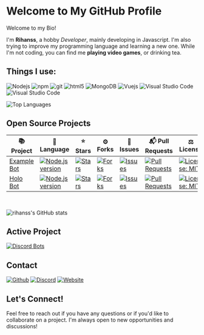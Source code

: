 # Welcome to My GitHub Profile

<div>
<p>Welcome to my Bio!</p>
    <p>I'm <strong>Rihanss</strong>, a hobby <em>Developer</em>, mainly developing in Javascript. I'm also trying to improve my programming language and learning a new one. While I'm not coding, you can find me <strong>playing video games</strong>, or drinking tea.</p>
</div>

## Things I use:

<p>
    <img alt="Nodejs" src="https://img.shields.io/badge/-Nodejs-43853d?style=flat-square&logo=Node.js&logoColor=white" />
    <img alt="npm" src="https://img.shields.io/badge/-NPM-CB3837?style=flat-square&logo=npm&logoColor=white" />
    <img alt="git" src="https://img.shields.io/badge/-Git-F05032?style=flat-square&logo=git&logoColor=white" />
    <img alt="html5" src="https://img.shields.io/badge/-HTML5-E34F26?style=flat-square&logo=html5&logoColor=white" />
    <img alt="MongoDB" src="https://img.shields.io/badge/-MongoDB-13aa52?style=flat-square&logo=mongodb&logoColor=white"/>
    <img alt="Vuejs" src="https://img.shields.io/badge/-Vue-42b883?style=flat-square&logo=vue.js&logoColor=white"/>
    <img alt="Visual Studio Code" src="https://img.shields.io/badge/-Visual Studio-277DFF?style=flat-square&logo=visualstudiocode&logoColor=white"/>
    <img alt="Visual Studio Code" src="https://img.shields.io/badge/-Hostinger-674CC4?style=flat-square&logo=hostinger&logoColor=white"/>
    </p>

![Top Languages](https://github-readme-stats-rihanss-projects.vercel.app/api/top-langs/?username=Rihanss&layout=compact)

## Open Source Projects

<table>
    <thead>
        <tr>
            <th>📚 Project</th>
            <th>🪪 Language</th>
            <th>⭐ Stars</th>
            <th>⚙️ Forks</th>
            <th>🔔 Issues</th>
            <th>📬 Pull Requests</th>
            <th>⚖️ License</th>
        </tr>
    </thead>
    <tbody>
        <tr>
            <td><a href="https://github.com/Rihanss/discordbot-example-v14" target="_blank">Example Bot</a></td>
            <td>
                <a href="https://github.com/Rihanss/discordbot-example-v14" target="_blank">
                    <img src="https://img.shields.io/badge/Node.js-v20.15.0-brightgreen" alt="Node.js version"/>
                </a>
            </td>
            <td>
                <a href="https://github.com/Rihanss/discordbot-example-v14" target="_blank">
                    <img src="https://img.shields.io/github/stars/Rihanss/discordbot-example-v14?style=flat-square&labelColor=343b41" alt="Stars"/>
                </a>
            </td>
            <td>
                <a href="https://github.com/Rihanss/discordbot-example-v14/network/members" target="_blank">
                    <img src="https://img.shields.io/github/forks/Rihanss/discordbot-example-v14?style=flat-square&labelColor=343b41" alt="Forks"/>
                </a>
            </td>
            <td>
                <a href="https://github.com/Rihanss/discordbot-example-v14/issues" target="_blank">
                    <img src="https://img.shields.io/github/issues/Rihanss/discordbot-example-v14?style=flat-square&labelColor=343b41" alt="Issues"/>
                </a>
            </td>
            <td>
                <a href="https://github.com/Rihanss/discordbot-example-v14/pulls" target="_blank">
                    <img src="https://img.shields.io/github/issues-pr/Rihanss/discordbot-example-v14?style=flat-square&labelColor=343b41" alt="Pull Requests"/>
                </a>
            </td>
            <td>
                <a href="https://shields.io/badge/license-MIT-blue" target="_blank">
                    <img src="https://img.shields.io/badge/license-MIT-blue" alt="License: MIT"/>
                </a>
            </td>
        </tr>
        <tr>
            <td><a href="https://github.com/Rihanss/holobot" target="_blank">Holo Bot</a></td>
            <td>
                <a href="https://github.com/Rihanss/holobot" target="_blank">
                    <img src="https://img.shields.io/badge/Node.js-v16.20.2-brightgreen" alt="Node.js version"/>
                </a>
            </td>
            <td>
                <a href="https://github.com/Rihanss/holobot/stargazers" target="_blank">
                    <img src="https://img.shields.io/github/stars/Rihanss/holobot?style=flat-square&labelColor=343b41" alt="Stars"/>
                </a>
            </td>
            <td>
                <a href="https://github.com/Rihanss/holobot/network/members" target="_blank">
                    <img src="https://img.shields.io/github/forks/Rihanss/holobot?style=flat-square&labelColor=343b41" alt="Forks"/>
                </a>
            </td>
            <td>
                <a href="https://github.com/Rihanss/holobot/issues" target="_blank">
                    <img src="https://img.shields.io/github/issues/Rihanss/holobot?style=flat-square&labelColor=343b41" alt="Issues"/>
                </a>
            </td>
            <td>
                <a href="https://github.com/Rihanss/holobot/pulls" target="_blank">
                    <img src="https://img.shields.io/github/issues-pr/Rihanss/holobot?style=flat-square&labelColor=343b41" alt="Pull Requests"/>
                </a>
            </td>
            <td>
                <a href="https://shields.io/badge/license-MIT-blue" target="_blank">
                    <img src="https://img.shields.io/badge/license-MIT-blue" alt="License: MIT"/>
                </a>
            </td>
        </tr>
    </tbody>
</table>
<br>

![rihanss's GitHub stats](https://github-readme-stats-rihanss-projects.vercel.app/api?username=Rihanss&theme=tokyonight&show_icons=true&count_private=true)

## Active Project
[![Discord Bots](https://top.gg/api/widget/519521318719324181.svg)](https://top.gg/bot/519521318719324181)

## Contact

<div>
    <p>
    <a href="https://github.com/Rihanss" target="_blank"><img alt="Github" src="https://img.shields.io/badge/GitHub-%2312100E.svg?style=for-the-badge&logo=Github&logoColor=white" /></a>
    <a href="https://discord.gg/k6MEUfp" target="_blank"><img alt="Discord" src="https://img.shields.io/badge/-Discord-7289DA?style=for-the-badge&logo=discord&logoColor=white" /></a>
    <a href="https://asterax.xyz/" target="_blank"><img src="https://img.shields.io/badge/website-asterax.xyz-blue?style=for-the-badge&logo=website&logoColor=white" alt="Website"/></a>
</p>
</div>

## Let's Connect!

Feel free to reach out if you have any questions or if you'd like to collaborate on a project. I'm always open to new opportunities and discussions!

